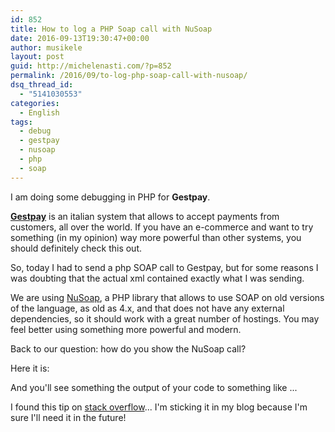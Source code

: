 ```yaml
---
id: 852
title: How to log a PHP Soap call with NuSoap
date: 2016-09-13T19:30:47+00:00
author: musikele
layout: post
guid: http://michelenasti.com/?p=852
permalink: /2016/09/to-log-php-soap-call-with-nusoap/
dsq_thread_id:
  - "5141030553"
categories:
  - English
tags:
  - debug
  - gestpay
  - nusoap
  - php
  - soap
---
```

I am doing some debugging in PHP for **Gestpay**.

[**Gestpay**](http://www.gestpay.it) is an italian system that allows to accept payments from customers, all over the world. If you have an e-commerce and want to try something (in my opinion) way more powerful than other systems, you should definitely check this out.

So, today I had to send a php SOAP call to Gestpay, but for some reasons I was doubting that the actual xml contained exactly what I was sending.

We are using [NuSoap](https://sourceforge.net/projects/nusoap/), a PHP library that allows to use SOAP on old versions of the language, as old as 4.x, and that does not have any external dependencies, so it should work with a great number of hostings. You may feel better using something more powerful and modern.

Back to our question: how do you show the NuSoap call?

Here it is:

<div class="gist-oembed" data-gist="musikele/77cf3cf81cd9db9bd0bdac8003093bbe.json">
</div>

And you'll see something the output of your code to something like ...

<div class="gist-oembed" data-gist="musikele/7e50d19bb1a161704b6bff6c70019875.json">
</div>

I found this tip on [stack overflow](http://stackoverflow.com/questions/3606239/how-do-i-view-the-raw-xml-output-from-nusoap)... I'm sticking it in my blog because I'm sure I'll need it in the future!